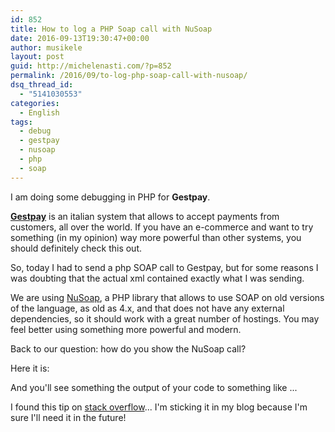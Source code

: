 ```yaml
---
id: 852
title: How to log a PHP Soap call with NuSoap
date: 2016-09-13T19:30:47+00:00
author: musikele
layout: post
guid: http://michelenasti.com/?p=852
permalink: /2016/09/to-log-php-soap-call-with-nusoap/
dsq_thread_id:
  - "5141030553"
categories:
  - English
tags:
  - debug
  - gestpay
  - nusoap
  - php
  - soap
---
```

I am doing some debugging in PHP for **Gestpay**.

[**Gestpay**](http://www.gestpay.it) is an italian system that allows to accept payments from customers, all over the world. If you have an e-commerce and want to try something (in my opinion) way more powerful than other systems, you should definitely check this out.

So, today I had to send a php SOAP call to Gestpay, but for some reasons I was doubting that the actual xml contained exactly what I was sending.

We are using [NuSoap](https://sourceforge.net/projects/nusoap/), a PHP library that allows to use SOAP on old versions of the language, as old as 4.x, and that does not have any external dependencies, so it should work with a great number of hostings. You may feel better using something more powerful and modern.

Back to our question: how do you show the NuSoap call?

Here it is:

<div class="gist-oembed" data-gist="musikele/77cf3cf81cd9db9bd0bdac8003093bbe.json">
</div>

And you'll see something the output of your code to something like ...

<div class="gist-oembed" data-gist="musikele/7e50d19bb1a161704b6bff6c70019875.json">
</div>

I found this tip on [stack overflow](http://stackoverflow.com/questions/3606239/how-do-i-view-the-raw-xml-output-from-nusoap)... I'm sticking it in my blog because I'm sure I'll need it in the future!